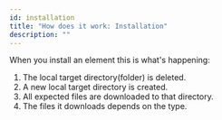 ```yaml
---
id: installation
title: "How does it work: Installation"
description: ""
---
```

When you install an element this is what's happening:

1. The local target directory(folder) is deleted.
1. A new local target directory is created.
1. All expected files are downloaded to that directory.
1. The files it downloads depends on the type.